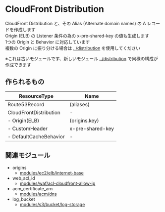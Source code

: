 # CloudFront Distribution

CloudFront Distribution と、その Alias (Alternate domain names) の A レコードを作成します  
Origin (ELB) の Listener 条件の為の x-pre-shared-key の値も生成します  
1つの Origin と Behavior に対応しています  
複数の Origin に振り分ける場合は [../distribution](../distribution) を使用してください

※これは古いモジュールです、新しいモジュール [../distribution](../distribution) で同様の構成が作成できます


## 作られるもの

| ResourceType              | Name                         |
|----                       |----                          |
| Route53Record             | (aliases)                    |
| CloudFrontDistribution    | -                            |
|   - Origin(ELB)           | (origins.key)                |
|     - CustomHeader        | x-pre-shared-key             |
|   - DefaultCacheBehavior  | -                            |


## 関連モジュール

- origins  
  - [modules/ec2/elb/internet-base](../../ec2/elb/internet-base)
- web_acl_id
  - [modules/waf/acl-cloudfront-allow-ip](../../waf/acl-cloudfront-allow-ip)
- acm_certificate_arn
  - [modules/acm/dns](../../acm/dns)
- log_bucket
  - [modules/s3/bucket/log-storage](../../s3/bucket/log-storage)
